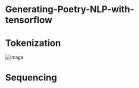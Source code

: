 # Generating-Poetry-NLP-with-tensorflow
# Tokenization
![image](https://user-images.githubusercontent.com/68476475/120956442-2c190080-c771-11eb-974c-d97e2663ee47.png)
# Sequencing
